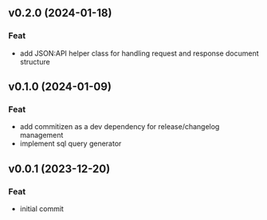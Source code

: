 ## v0.2.0 (2024-01-18)

### Feat

- add JSON:API helper class for handling request and response document structure

## v0.1.0 (2024-01-09)

### Feat

- add commitizen as a dev dependency for release/changelog management
- implement sql query generator


## v0.0.1 (2023-12-20)

### Feat

- initial commit
